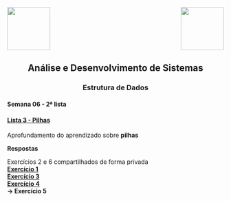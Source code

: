 <div>
  <img src="https://www.fateczl.edu.br/assets/logos/fatec-zl.png" height=100>
  <img src="https://www.fateczl.edu.br/assets/logos/novo-logo-colorido.png" align="right" height=100>
</div>

<h2 align="center">Análise e Desenvolvimento de Sistemas</h2>
<h3 align="center">Estrutura de Dados</h3>
<h4>Semana 06 - 2ª lista</h4>

<h4>

[Lista 3 - Pilhas](https://github.com/leo-gremes-ads/ED_S06.1_E01_PilhaVetor/blob/main/Pilhas%20Lista%203.pdf)
</h4>

Aprofundamento do aprendizado sobre <b>pilhas</b>


<b>Respostas<br>

</b>Exercícios 2 e 6 compartilhados de forma privada<b><br>
[Exercício 1](https://github.com/leo-gremes-ads/ED_S06.1_E01_PilhaVetor/tree/main)<br>
[Exercício 3](https://github.com/leo-gremes-ads/ED_S06.1_E03_Palindromo)<br>
[Exercício 4](https://github.com/leo-gremes-ads/ED_S06.1_E04_NotacaoPolonesaReversa)<br>
-> Exercício 5
</b>

